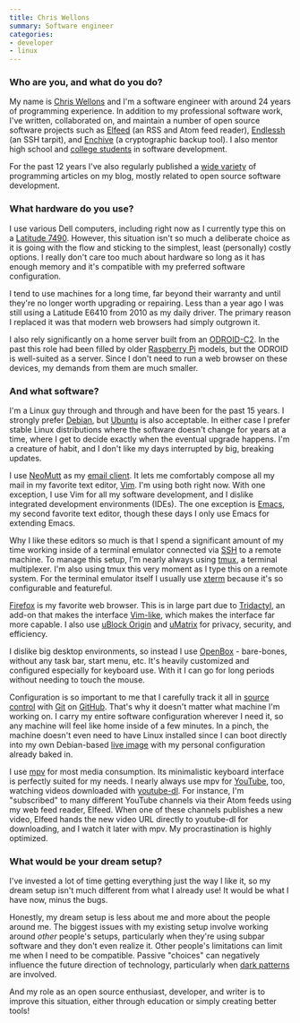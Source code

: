 ```yaml
---
title: Chris Wellons
summary: Software engineer
categories:
- developer 
- linux
---
```


### Who are you, and what do you do?

My name is [Chris Wellons](https://nullprogram.com/ "Chris' website.") and I'm a software engineer with around 24 years of programming experience. In addition to my professional software work, I've written, collaborated on, and maintain a number of open source software projects such as [Elfeed][] (an RSS and Atom feed reader), [Endlessh][] (an SSH tarpit), and [Enchive][] (a cryptographic backup tool). I also mentor high school and [college students](https://nullprogram.com/blog/2016/09/02/ "Chris' post about being a high school mentor.") in software development.

For the past 12 years I've also regularly published a [wide variety](https://nullprogram.com/index/ "A list of Chris' posts on his website.") of programming articles on my blog, mostly related to open source software development.

### What hardware do you use?

I use various Dell computers, including right now as I currently type this on a [Latitude 7490][latitude-7490]. However, this situation isn't so much a deliberate choice as it is going with the flow and sticking to the simplest, least (personally) costly options. I really don't care too much about hardware so long as it has enough memory and it's compatible with my preferred software configuration.

I tend to use machines for a long time, far beyond their warranty and until they're no longer worth upgrading or repairing. Less than a year ago I was still using a Latitude E6410 from 2010 as my daily driver. The primary reason I replaced it was that modern web browsers had simply outgrown it.

I also rely significantly on a home server built from an [ODROID-C2][]. In the past this role had been filled by older [Raspberry Pi][raspberry-pi] models, but the ODROID is well-suited as a server. Since I don't need to run a web browser on these devices, my demands from them are much smaller.

### And what software?

I'm a Linux guy through and through and have been for the past 15 years. I strongly prefer [Debian][], but [Ubuntu][] is also acceptable. In either case I prefer stable Linux distributions where the software doesn't change for years at a time, where I get to decide exactly when the eventual upgrade happens. I'm a creature of habit, and I don't like my days interrupted by big, breaking updates.

I use [NeoMutt][] as my [email client](https://nullprogram.com/blog/2017/06/15/ "Chris' post about switching to Mutt."). It lets me comfortably compose all my mail in my favorite text editor, [Vim][]. I'm using both right now. With one exception, I use Vim for all my software development, and I dislike integrated development environments (IDEs). The one exception is [Emacs][], my second favorite text editor, though these days I only use Emacs for extending Emacs.

Why I like these editors so much is that I spend a significant amount of my time working inside of a terminal emulator connected via [SSH][openssh] to a remote machine. To manage this setup, I'm nearly always using [tmux][], a terminal multiplexer. I'm also using tmux this very moment as I type this on a remote system. For the terminal emulator itself I usually use [xterm][] because it's so configurable and featureful.

[Firefox][] is my favorite web browser. This is in large part due to [Tridactyl][], an add-on that makes the interface [Vim-like](https://nullprogram.com/blog/2018/09/20/ "Chris' article about switching to Tridactyl."), which makes the interface far more capable. I also use [uBlock Origin][ublock-origin] and [uMatrix][] for privacy, security, and efficiency.

I dislike big desktop environments, so instead I use [OpenBox][] - bare-bones, without any task bar, start menu, etc. It's heavily customized and configured especially for keyboard use. With it I can go for long periods without needing to touch the mouse.

Configuration is so important to me that I carefully track it all in [source control](https://github.com/skeeto/dotfiles "Chris' dotfiles on GitHub.") with [Git][] on [GitHub][]. That's why it doesn't matter what machine I'm working on. I carry my entire software configuration wherever I need it, so any machine will feel like home inside of a few minutes. In a pinch, the machine doesn't even need to have Linux installed since I can boot directly into my own Debian-based [live image](https://github.com/skeeto/live-dev-env "Chris' live development environment setup on GitHub.") with my personal configuration already baked in.

I use [mpv][] for most media consumption. Its minimalistic keyboard interface is perfectly suited for my needs. I nearly always use mpv for [YouTube][], too, watching videos downloaded with [youtube-dl][]. For instance, I'm "subscribed" to many different YouTube channels via their Atom feeds using my web feed reader, Elfeed. When one of these channels publishes a new video, Elfeed hands the new video URL directly to youtube-dl for downloading, and I watch it later with mpv. My procrastination is highly optimized.

### What would be your dream setup?

I've invested a lot of time getting everything just the way I like it, so my dream setup isn't much different from what I already use! It would be what I have now, minus the bugs.

Honestly, my dream setup is less about me and more about the people around me. The biggest issues with my existing setup involve working around *other* people's setups, particularly when they're using subpar software and they don't even realize it. Other people's limitations can limit me when I need to be compatible. Passive "choices" can negatively influence the future direction of technology, particularly when [dark patterns](https://www.darkpatterns.org/ "A website explaning dark patterns.") are involved.

And my role as an open source enthusiast, developer, and writer is to improve this situation, either through education or simply creating better tools!

[debian]: https://www.debian.org/ "A Linux distribution."
[elfeed]: https://github.com/skeeto/elfeed "An Emacs feed reader."
[emacs]: http://www.gnu.org/software/emacs/ "A free open-source text editor."
[enchive]: https://github.com/skeeto/enchive "A tool for encrypting files."
[endlessh]: https://github.com/skeeto/endlessh "An SSH tarpit."
[firefox]: https://www.mozilla.org/en-US/firefox/new/ "A cross-platform open-source web browser."
[git]: https://git-scm.com/ "A version control system."
[github]: https://github.com/ "A Git code repository service."
[latitude-7490]: https://www.dell.com/en-us/work/shop/dell-laptops-and-notebooks/latitude-7490-business-laptop/spd/latitude-14-7490-laptop "A 14 inch PC laptop."
[mpv]: https://mpv.io/ "A cross-platform media player."
[neomutt]: https://neomutt.org/ "A command line email client."
[odroid-c2]: https://en.wikipedia.org/wiki/ODROID "A single board computer."
[openbox]: http://openbox.org/wiki/Main_Page "A window manager for *nix."
[openssh]: http://www.openssh.com/ "A popular collection of SSH tools."
[raspberry-pi]: https://en.wikipedia.org/wiki/Raspberry_Pi "A single-board hackable computer."
[tmux]: https://sourceforge.net/projects/tmux/ "A terminal multiplexer, similar to screen."
[tridactyl]: https://github.com/tridactyl/tridactyl "A Firefox extension allowing Vim-like hotkeys."
[ublock-origin]: https://en.wikipedia.org/wiki/UBlock_Origin "A browser extension for blocking elements on the web."
[ubuntu]: https://www.ubuntu.com/ "A Unix distribution."
[umatrix]: https://github.com/gorhill/uMatrix "A browser extension for filtering request types."
[vim]: https://www.vim.org/ "A command-line text editor."
[xterm]: https://en.wikipedia.org/wiki/Xterm "Terminal software for the X Window System."
[youtube-dl]: https://rg3.github.io/youtube-dl/ "A command-line tool for downloading videos from YouTube etc."
[youtube]: https://www.youtube.com/ "A web site for watching 80's TV commercials and bad mashups."

